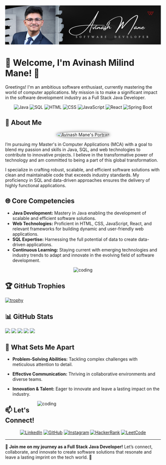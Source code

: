 ![logo](https://github.com/AVINASHMANE10/AVINASHMANE10/blob/main/1.png)
# 🌟 Welcome, I'm Avinash Milind Mane! 🌟

Greetings! I'm an ambitious software enthusiast, currently mastering the world of computer applications. My mission is to make a significant impact in the software development industry as a Full Stack Java Developer.

<div align="center">
  
![Java](https://img.shields.io/badge/Java-%23ED8B00.svg?&style=for-the-badge&logo=java&logoColor=white) 
![SQL](https://img.shields.io/badge/SQL-%2300f.svg?&style=for-the-badge&logo=sql&logoColor=white) 
![HTML](https://img.shields.io/badge/HTML-%23E34F26.svg?&style=for-the-badge&logo=html5&logoColor=white) 
![CSS](https://img.shields.io/badge/CSS-%231572B6.svg?&style=for-the-badge&logo=css3&logoColor=white) 
![JavaScript](https://img.shields.io/badge/JavaScript-%23F7DF1E.svg?&style=for-the-badge&logo=javascript&logoColor=black)
![React](https://img.shields.io/badge/React-%2361DAFB.svg?&style=for-the-badge&logo=react&logoColor=white)
![Spring Boot](https://img.shields.io/badge/Spring_Boot-%236DB33F.svg?&style=for-the-badge&logo=spring-boot)

</div>

## 🚀 About Me

<div align="center">
  <img src="https://drive.google.com/uc?export=view&id=1s219Ul_DtbNiTOYmJEHkE4p9wa7nNyOP" width="200" alt="Avinash Mane's Portrait" style="border-radius: 50%; box-shadow: 0px 0px 10px 1px rgba(0, 0, 0, 0.5);">
</div>

I’m pursuing my Master's in Computer Applications (MCA) with a goal to blend my passion and skills in Java, SQL, and web technologies to contribute to innovative projects. I believe in the transformative power of technology and am committed to being a part of this global transformation.

I specialize in crafting robust, scalable, and efficient software solutions with clean and maintainable code that exceeds industry standards. My proficiency in SQL and data-driven approaches ensures the delivery of highly functional applications.

## 🌐 Core Competencies

- **Java Development:** Mastery in Java enabling the development of scalable and efficient software solutions.
- **Web Technologies:** Proficient in HTML, CSS, JavaScript, React, and relevant frameworks for building dynamic and user-friendly web applications.
- **SQL Expertise:** Harnessing the full potential of data to create data-driven applications.
- **Continuous Learning:** Staying current with emerging technologies and industry trends to adapt and innovate in the evolving field of software development.

 <p align="center">
  <img width="400" src="https://www.bing.com/th/id/OGC.03a4a5f034bf0bafa661fd8a8aabedc8?pid=1.7&rurl=https%3a%2f%2fmedia4.giphy.com%2fmedia%2fqgQUggAC3Pfv687qPC%2fgiphy.gif&ehk=8n99EYz55CMT7Ceoj1W7rwPlAKpXagjyDo4K30Lm%2faM%3d" alt="coding">
</p>

## 🏆 GitHub Trophies

[![trophy](https://github-profile-trophy.vercel.app/?username=AVINASHMANE10&theme=nord&column=7)](https://github.com/ryo-ma/github-profile-trophy)

## 📊 GitHub Stats

[![](https://raw.githubusercontent.com/AVINASHMANE10/github-profile-summary-cards-example/master/profile-summary-card-output/swift/0-profile-details.svg)](https://github.com/AVINASHMANE10/github-profile-summary-cards)
[![](https://raw.githubusercontent.com/AVINASHMANE10/github-profile-summary-cards-example/master/profile-summary-card-output/swift/1-repos-per-language.svg)](https://github.com/AVINASHMANE10/github-profile-summary-cards) [![](https://raw.githubusercontent.com/AVINASHMANE10/github-profile-summary-cards-example/master/profile-summary-card-output/swift/2-most-commit-language.svg)](https://github.com/AVINASHMANE10/github-profile-summary-cards)
[![](https://raw.githubusercontent.com/AVINASHMANE10/github-profile-summary-cards-example/master/profile-summary-card-output/swift/3-stats.svg)](https://github.com/AVINASHMANE10/github-profile-summary-cards) [![](https://raw.githubusercontent.com/AVINASHMANE10/github-profile-summary-cards-example/master/profile-summary-card-output/swift/4-productive-time.svg)](https://github.com/AVINASHMANE10/github-profile-summary-cards)
 
## 🌱 What Sets Me Apart

- **Problem-Solving Abilities:** Tackling complex challenges with meticulous attention to detail.
- **Effective Communication:** Thriving in collaborative environments and diverse teams.
- **Innovation & Talent:** Eager to innovate and leave a lasting impact on the industry.

    <img align="right" width="400" src="https://media3.giphy.com/media/USV0ym3bVWQJJmNu3N/200w.webp?cid=ecf05e47gwmik8zu7bsyleehqfdbd95j7s58rb67aihdwj3v&ep=v1_gifs_search&rid=200w.webp&ct=g" alt="coding">

## 📫 Let's Connect!
<div align="center">
  
[![LinkedIn](https://img.shields.io/badge/LinkedIn-%230077B5.svg?&style=for-the-badge&logo=linkedin&logoColor=white)](https://www.linkedin.com/in/avinash-mane-developer10)
[![GitHub](https://img.shields.io/badge/GitHub-%23121011.svg?&style=for-the-badge&logo=github&logoColor=white)](https://github.com/AVINASHMANE10)
[![Instagram](https://img.shields.io/badge/Instagram-%23E4405F.svg?&style=for-the-badge&logo=instagram&logoColor=white)](https://www.instagram.com/avinashmane982/)
[![HackerRank](https://img.shields.io/badge/HackerRank-%2300EA64.svg?&style=for-the-badge&logo=hackerrank&logoColor=white)](https://www.hackerrank.com/maneavinash818)
[![LeetCode](https://img.shields.io/badge/LeetCode-%23FFA116.svg?&style=for-the-badge&logo=leetcode&logoColor=white)](https://leetcode.com/AvinashMMane10/)

</div>

---

🔗 **Join me on my journey as a Full Stack Java Developer!** Let’s connect, collaborate, and innovate to create software solutions that resonate and leave a lasting imprint on the tech world. 🚀
